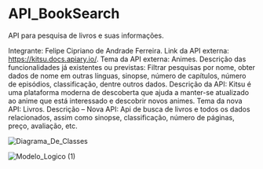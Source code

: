 # API_BookSearch
API para pesquisa de livros e suas informações.

Integrante: Felipe Cipriano de Andrade Ferreira. 
Link da API externa: https://kitsu.docs.apiary.io/. 
Tema da API externa: Animes. 
Descrição das funcionalidades já existentes ou previstas: Filtrar pesquisas por nome, obter dados de nome em outras línguas, sinopse, número de capítulos, número de episódios, classificação, dentre outros dados. 
Descrição da API: Kitsu é uma plataforma moderna de descoberta que ajuda a manter-se atualizado ao anime que está interessado e descobrir novos animes. 
Tema da nova API: Livros. 
Descrição – Nova API: Api de busca de livros e todos os dados relacionados, assim como sinopse, classificação, número de páginas, preço, avaliação, etc. 

![Diagrama_De_Classes](https://github.com/NuclearBug/API_BookSearch/assets/71195558/8273077d-ba00-4dd7-9dee-f29169b3cc56)  


![Modelo_Logico (1)](https://github.com/NuclearBug/API_BookSearch/assets/71195558/956209d6-1411-43ec-a95e-ae730cbe44b8)

